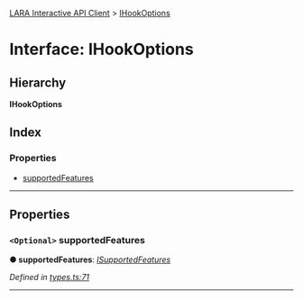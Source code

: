 [LARA Interactive API Client](../README.md) > [IHookOptions](../interfaces/ihookoptions.md)

# Interface: IHookOptions

## Hierarchy

**IHookOptions**

## Index

### Properties

* [supportedFeatures](ihookoptions.md#supportedfeatures)

---

## Properties

<a id="supportedfeatures"></a>

### `<Optional>` supportedFeatures

**● supportedFeatures**: *[ISupportedFeatures](isupportedfeatures.md)*

*Defined in [types.ts:71](../../../lara-typescript/src/interactive-api-client/types.ts#L71)*

___

